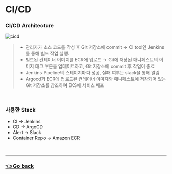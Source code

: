 # CI/CD

### CI/CD Architecture
![cicd](https://user-images.githubusercontent.com/59479926/209446164-5d67698c-6fe6-4c94-8f7f-011d25a8c715.jpg)
> - 관리자가 소스 코드를 작성 후 Git 저장소에 commit →  CI tool인 Jenkins를 통해 빌드 작업 실행.
> - 빌드된 컨테이너 이미지를 ECR에 업로드 → Git에 저장된 매니페스트의 이미지 태그 부분을 업데이트하고, Git 저장소에 commit 후 작업이 종료
> - Jenkins Pipeline의 스테이지마다 성공, 실패 여부는 slack을 통해 알림
> - Argocd가 ECR에 업로드된 컨테이너 이미지와 매니페스트에 저장되어 있는 Git 저장소를 참조하여 EKS에 서비스 배포

</br>

### 사용한 Stack
- CI -> Jenkins
- CD -> ArgoCD
- Alert -> Slack
- Container Repo -> Amazon ECR

</br>

---

### [👈 Go back](https://github.com/hyunjaebok/AWeSome_AWS_FinalProject)
